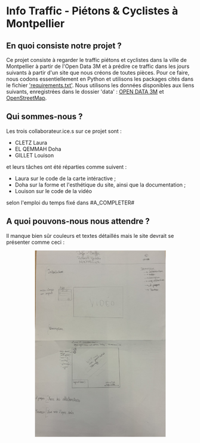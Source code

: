 # Info Traffic - Piétons & Cyclistes à Montpellier

## En quoi consiste notre projet ?

Ce projet consiste à regarder le traffic piétons et cyclistes dans la ville de Montpellier à partir de l'Open Data 3M et à prédire ce traffic dans les jours suivants à partir d'un site que nous créons de toutes pièces.
Pour ce faire, nous codons essentiellement en Python et utilisons les packages cités dans le fichier ['requirements.txt'](https://github.com/elqemmahdoha/TEAM_PROJECT/blob/main/requirements.txt).
Nous utilisons les données disponibles aux liens suivants, enregistrées dans le dossier 'data' :
[OPEN DATA 3M](https://data.montpellier3m.fr/dataset/comptages-velo-et-pieton-issus-des-compteurs-de-velo) et [OpenStreetMap](https://www.openstreetmap.org/#map=6/46.45/2.21).

## Qui sommes-nous ?

Les trois collaborateur.ice.s sur ce projet sont :
- CLETZ Laura  
- EL QEMMAH Doha 
- GILLET Louison

et leurs tâches ont été réparties comme suivent :
- Laura sur le code de la carte intéractive ; 
- Doha sur la forme et l'esthétique du site, ainsi que la documentation ;
- Louison sur le code de la vidéo

selon l'emploi du temps fixé dans #A_COMPLETER#

## A quoi pouvons-nous nous attendre ?

Il manque bien sûr couleurs et textes détaillés mais le site devrait se présenter comme ceci :
<p align="center">
  <img src="https://github.com/elqemmahdoha/TEAM_PROJECT/blob/main/images/Photo_info_traffic_site.jpg" width="350" title="expectation_pic">
</p>
